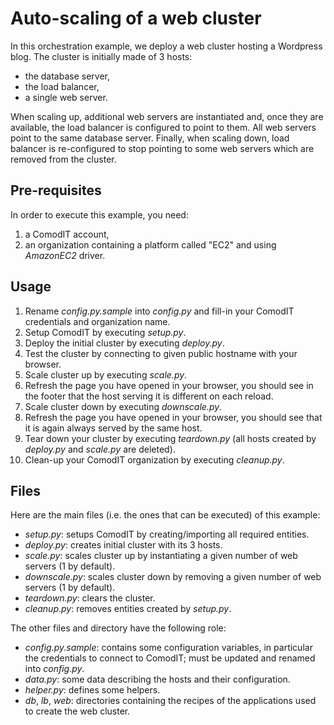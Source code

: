 # Auto-scaling of a web cluster

In this orchestration example, we deploy a web cluster hosting a Wordpress blog.
The cluster is initially made of 3 hosts:

- the database server,
- the load balancer,
- a single web server.

When scaling up, additional web servers are instantiated and, once they are
available, the load balancer is configured to point to them. All web servers
point to the same database server. Finally, when scaling down,
load balancer is re-configured to stop pointing to some web servers which are
removed from the cluster.

## Pre-requisites

In order to execute this example, you need:

1. a ComodIT account,
2. an organization containing a platform called "EC2" and using *AmazonEC2* driver.

## Usage

1. Rename *config.py.sample* into *config.py* and fill-in your ComodIT credentials
and organization name.
2. Setup ComodIT by executing *setup.py*.
3. Deploy the initial cluster by executing *deploy.py*.
4. Test the cluster by connecting to given public hostname with your browser.
5. Scale cluster up by executing *scale.py*.
6. Refresh the page you have opened in your browser, you should see in the footer
that the host serving it is different on each reload.
7. Scale cluster down by executing *downscale.py*.
8. Refresh the page you have opened in your browser, you should see that it is again
always served by the same host.
9. Tear down your cluster by executing *teardown.py* (all hosts created by *deploy.py*
and *scale.py* are deleted).
10. Clean-up your ComodIT organization by executing *cleanup.py*.

## Files

Here are the main files (i.e. the ones that can be executed) of this example:

- *setup.py*: setups ComodIT by creating/importing all required entities.
- *deploy.py*: creates initial cluster with its 3 hosts.
- *scale.py*: scales cluster up by instantiating a given number of web servers
(1 by default).
- *downscale.py*: scales cluster down by removing a given number of web servers
(1 by default).
- *teardown.py*: clears the cluster.
- *cleanup.py*: removes entities created by *setup.py*.

The other files and directory have the following role:

- *config.py.sample*: contains some configuration variables, in particular the
credentials to connect to ComodIT; must be updated and renamed into *config.py*.
- *data.py*: some data describing the hosts and their configuration.
- *helper.py*: defines some helpers.
- *db*, *lb*, *web*: directories containing the recipes of the applications used
to create the web cluster.
